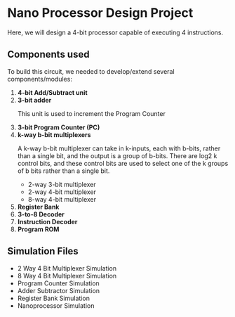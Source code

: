 <h1> Nano Processor Design Project</h1>
<p> Here, we will design a 4-bit processor capable of executing 4 instructions.</p>

<h2>Components used</h2>
<p>To build this circuit, we needed to develop/extend several components/modules: </p>
  <ol>
    <li><b>4-bit Add/Subtract unit</b></li>
    <li><b>3-bit adder</b></li>
      <p> This unit is used to increment the Program Counter </p>
    <li><b>3-bit Program Counter (PC)</b></li>
    <li><b>k-way b-bit multiplexers</b></li>
      <p>A k-way b-bit multiplexer can take in k-inputs, each with b-bits, rather than a single bit, and the output is a group of b-bits. There are log2 k control bits, and these control bits are used to select one of the k groups of b bits rather than a single bit.
      </p>
      <ul>
        <li>2-way 3-bit multiplexer</li>
        <li>2-way 4-bit multiplexer</li>
        <li>8-way 4-bit multiplexer</li>
      </ul>
  </li>
    <li><b>Register Bank</b></li>
    <li><b>3-to-8 Decoder</b></li>
    <li><b>Instruction Decoder</b></li>
    <li><b>Program ROM</b></li>
  </ol>



<h2> Simulation Files </h2>
<ul>
  <li>2 Way 4 Bit Multiplexer Simulation</li>
  <li>8 Way 4 Bit Multiplexer Simulation</li>
  <li>Program Counter Simulation</li>
  <li>Adder Subtractor Simulation</li>
  <li>Register Bank Simulation</li>
  <li>Nanoprocessor Simulation</li>
</ul>
